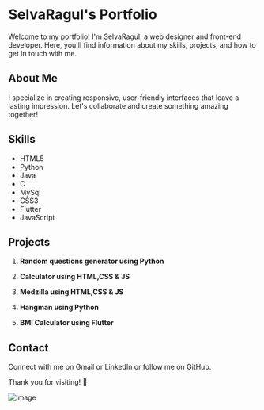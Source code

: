 
# SelvaRagul's Portfolio

Welcome to my portfolio! I'm SelvaRagul, a web designer and front-end developer. Here, you'll find information about my skills, projects, and how to get in touch with me.

## About Me
I specialize in creating responsive, user-friendly interfaces that leave a lasting impression. Let's collaborate and create something amazing together!

## Skills
- HTML5
- Python
- Java
- C
- MySql
- CSS3
- Flutter
- JavaScript

## Projects
1. **Random questions generator using Python**

2. **Calculator using HTML,CSS & JS**
   
3. **Medzilla using HTML,CSS & JS**
   
4. **Hangman using Python**

5. **BMI Calculator using Flutter**

## Contact
Connect with me on Gmail or LinkedIn or follow me on GitHub.

Thank you for visiting! 🌟

![image](https://github.com/selvaragul-M/Responsive_Portfolio/assets/156414212/89a07bee-894a-4213-8678-5aa055fd714e)

